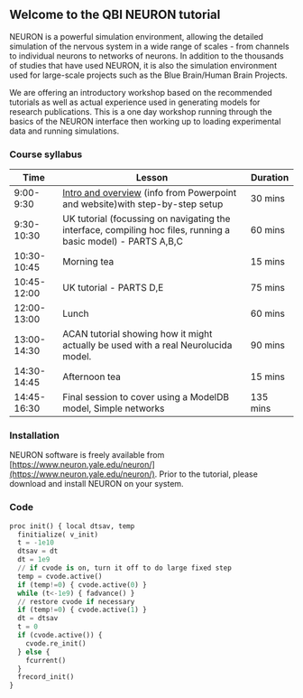 ## Welcome to the QBI NEURON tutorial

NEURON is a powerful simulation environment, allowing the detailed simulation of the nervous system in a wide range of scales - from channels to individual neurons to networks of neurons. In addition to the thousands of studies that have used NEURON, it is also the simulation environment used for large-scale projects such as the Blue Brain/Human Brain Projects. 

We are offering an introductory workshop based on the recommended tutorials as well as actual experience used in generating models for research publications.  This is a one day workshop running through the basics of the NEURON interface then working up to loading experimental data and running simulations. 

### Course syllabus

| Time | Lesson | Duration |
| ------------- | ------------- | ------------- |
| 9:00-9:30 | [Intro and overview](lessons/intro) (info from Powerpoint and website)with step-by-step setup | 30 mins|
| 9:30-10:30 | UK tutorial (focussing on navigating the interface, compiling hoc files, running a basic model) - PARTS A,B,C | 60 mins|
| 10:30-10:45 | Morning tea | 15 mins |
| 10:45-12:00 | UK tutorial - PARTS D,E | 75 mins | 
| 12:00-13:00 | Lunch | 60 mins | 
| 13:00-14:30 | ACAN tutorial showing how it might actually be used with a real Neurolucida model. | 90 mins | 
| 14:30-14:45 | Afternoon tea | 15 mins | 
| 14:45-16:30 | Final session to cover using a ModelDB model, Simple networks | 135 mins | 


### Installation

NEURON software is freely available from [https://www.neuron.yale.edu/neuron/](https://www.neuron.yale.edu/neuron/).
Prior to the tutorial, please download and install NEURON on your system.

### Code
```python
proc init() { local dtsav, temp
  finitialize( v_init)
  t = -1e10
  dtsav = dt
  dt = 1e9
  // if cvode is on, turn it off to do large fixed step
  temp = cvode.active()
  if (temp!=0) { cvode.active(0) }
  while (t<-1e9) { fadvance() }
  // restore cvode if necessary
  if (temp!=0) { cvode.active(1) }
  dt = dtsav
  t = 0
  if (cvode.active()) {
    cvode.re_init()
  } else {
    fcurrent()
  }
  frecord_init()
}
